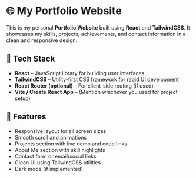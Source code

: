 # 🌐 My Portfolio Website

This is my personal **Portfolio Website** built using **React** and **TailwindCSS**. It showcases my skills, projects, achievements, and contact information in a clean and responsive design.

## 🚀 Tech Stack

- **React** – JavaScript library for building user interfaces
- **TailwindCSS** – Utility-first CSS framework for rapid UI development
- **React Router (optional)** – For client-side routing (if used)
- **Vite / Create React App** – (Mention whichever you used for project setup)

## 📸 Features

- Responsive layout for all screen sizes
- Smooth scroll and animations
- Projects section with live demo and code links
- About Me section with skill highlights
- Contact form or email/social links
- Clean UI using TailwindCSS utilities
- Dark mode (if implemented)

